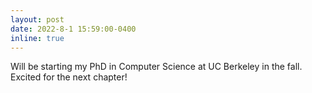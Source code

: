 ```yaml
---
layout: post
date: 2022-8-1 15:59:00-0400
inline: true
---
```


Will be starting my PhD in Computer Science at UC Berkeley in the fall. Excited for the next chapter!
